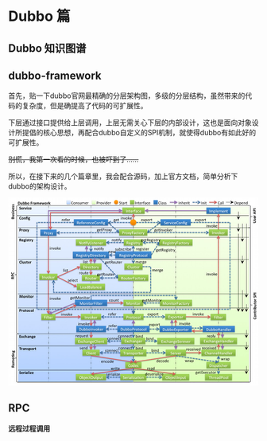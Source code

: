 # Dubbo 篇

## Dubbo 知识图谱

## dubbo-framework

首先，贴一下dubbo官网最精确的分层架构图，多级的分层结构，虽然带来的代码的复杂度，但是确提高了代码的可扩展性。

下层通过接口提供给上层调用，上层无需关心下层的内部设计，这也是面向对象设计所提倡的核心思想，再配合dubbo自定义的SPI机制，就使得dubbo有如此好的可扩展性。

~~别慌，我第一次看的时候，也被吓到了……~~

所以，在接下来的几个篇章里，我会配合源码，加上官方文档，简单分析下dubbo的架构设计。

![dubbo-framework](./img/dubbo-framework.jpg)

## RPC

**远程过程调用**

